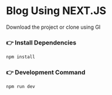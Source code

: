 # Blog Using NEXT.JS

Download the project or clone using GI

### 👉 Install Dependencies

```bash
npm install
```

### 👉 Development Command

```bash
npm run dev
```

